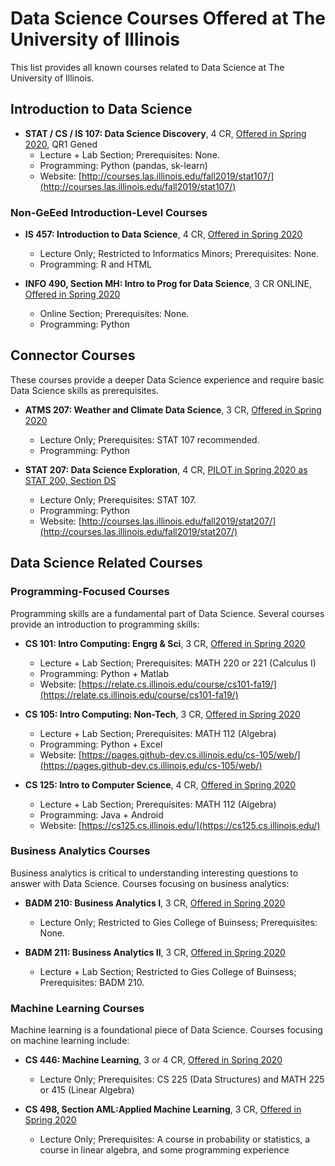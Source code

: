 # Data Science Courses Offered at The University of Illinois

This list provides all known courses related to Data Science at The University of Illinois.


## Introduction to Data Science

- **STAT / CS / IS 107: Data Science Discovery**, 4 CR, [Offered in Spring 2020](https://courses.illinois.edu/schedule/2020/spring/STAT/107), QR1 Gened
  - Lecture + Lab Section; Prerequisites: None.
  - Programming: Python (pandas, sk-learn)
  - Website: [http://courses.las.illinois.edu/fall2019/stat107/](http://courses.las.illinois.edu/fall2019/stat107/)


### Non-GeEed Introduction-Level Courses

- **IS 457: Introduction to Data Science**, 4 CR, [Offered in Spring 2020](https://courses.illinois.edu/schedule/2020/spring/US/457)
  - Lecture Only; Restricted to Informatics Minors; Prerequisites: None.
  - Programming: R and HTML

- **INFO 490, Section MH: Intro to Prog for Data Science**, 3 CR ONLINE, [Offered in Spring 2020](https://courses.illinois.edu/schedule/2020/spring/INFO/490)
  - Online Section; Prerequisites: None.
  - Programming: Python


## Connector Courses

These courses provide a deeper Data Science experience and require basic Data Science skills as prerequisites.

- **ATMS 207: Weather and Climate Data Science**, 3 CR, [Offered in Spring 2020](https://courses.illinois.edu/schedule/2020/spring/ATMS/207)
  - Lecture Only; Prerequisites: STAT 107 recommended.
  - Programming: Python

- **STAT 207: Data Science Exploration**, 4 CR, [PILOT in Spring 2020 as STAT 200, Section DS](https://courses.illinois.edu/schedule/2020/spring/STAT/200)
  - Lecture Only; Prerequisites: STAT 107.
  - Programming: Python
  - Website: [http://courses.las.illinois.edu/fall2019/stat207/](http://courses.las.illinois.edu/fall2019/stat207/)


## Data Science Related Courses

### Programming-Focused Courses

Programming skills are a fundamental part of Data Science.  Several courses provide an introduction to programming skills:

- **CS 101: Intro Computing: Engrg & Sci**, 3 CR, [Offered in Spring 2020](https://courses.illinois.edu/schedule/2020/spring/CS/101)
  - Lecture + Lab Section; Prerequisites: MATH 220 or 221 (Calculus I)
  - Programming: Python + Matlab
  - Website: [https://relate.cs.illinois.edu/course/cs101-fa19/](https://relate.cs.illinois.edu/course/cs101-fa19/)

- **CS 105: Intro Computing: Non-Tech**, 3 CR, [Offered in Spring 2020](https://courses.illinois.edu/schedule/2020/spring/CS/105)
  - Lecture + Lab Section; Prerequisites: MATH 112 (Algebra)
  - Programming: Python + Excel
  - Website: [https://pages.github-dev.cs.illinois.edu/cs-105/web/](https://pages.github-dev.cs.illinois.edu/cs-105/web/)

- **CS 125: Intro to Computer Science**, 4 CR, [Offered in Spring 2020](https://courses.illinois.edu/schedule/2020/spring/CS/125)
  - Lecture + Lab Section; Prerequisites: MATH 112 (Algebra)
  - Programming: Java + Android
  - Website: [https://cs125.cs.illinois.edu/](https://cs125.cs.illinois.edu/)


### Business Analytics Courses

Business analytics is critical to understanding interesting questions to answer with Data Science.  Courses focusing on business analytics:

- **BADM 210: Business Analytics I**, 3 CR, [Offered in Spring 2020](https://courses.illinois.edu/schedule/2020/spring/BADM/210)
  - Lecture Only; Restricted to Gies College of Buinsess; Prerequisites: None.

- **BADM 211: Business Analytics II**, 3 CR, [Offered in Spring 2020](https://courses.illinois.edu/schedule/2020/spring/BADM/211)
  - Lecture + Lab Section; Restricted to Gies College of Buinsess; Prerequisites: BADM 210.


### Machine Learning Courses

Machine learning is a foundational piece of Data Science.  Courses focusing on machine learning include:

- **CS 446: Machine Learning**, 3 or 4 CR, [Offered in Spring 2020](https://courses.illinois.edu/schedule/2020/spring/CS/446)
  - Lecture Only; Prerequisites: CS 225 (Data Structures) and MATH 225 or 415 (Linear Algebra)

- **CS 498, Section AML:Applied Machine Learning**, 3 CR, [Offered in Spring 2020](https://courses.illinois.edu/schedule/2020/spring/CS/498)
  - Lecture Only; Prerequisites: A course in probability or statistics, a course in linear algebra, and some programming experience

